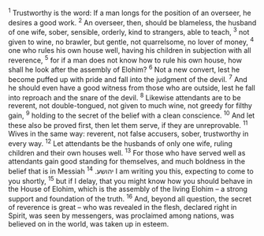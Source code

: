 <sup>1</sup> Trustworthy is the word: If a man longs for the position of an overseer, he desires a good work.
<sup>2</sup> An overseer, then, should be blameless, the husband of one wife, sober, sensible, orderly, kind to strangers, able to teach,
<sup>3</sup> not given to wine, no brawler, but gentle, not quarrelsome, no lover of money,
<sup>4</sup> one who rules his own house well, having his children in subjection with all reverence,
<sup>5</sup> for if a man does not know how to rule his own house, how shall he look after the assembly of Elohim?
<sup>6</sup> Not a new convert, lest he become puffed up with pride and fall into the judgment of the devil.
<sup>7</sup> And he should even have a good witness from those who are outside, lest he fall into reproach and the snare of the devil.
<sup>8</sup> Likewise attendants are to be reverent, not double-tongued, not given to much wine, not greedy for filthy gain,
<sup>9</sup> holding to the secret of the belief with a clean conscience.
<sup>10</sup> And let these also be proved first, then let them serve, if they are unreprovable.
<sup>11</sup> Wives in the same way: reverent, not false accusers, sober, trustworthy in every way.
<sup>12</sup> Let attendants be the husbands of only one wife, ruling children and their own houses well.
<sup>13</sup> For those who have served well as attendants gain good standing for themselves, and much boldness in the belief that is in Messiah יהושע.
<sup>14</sup> I am writing you this, expecting to come to you shortly,
<sup>15</sup> but if I delay, that you might know how you should behave in the House of Elohim, which is the assembly of the living Elohim – a strong support and foundation of the truth.
<sup>16</sup> And, beyond all question, the secret of reverence is great – who was revealed in the flesh, declared right in Spirit, was seen by messengers, was proclaimed among nations, was believed on in the world, was taken up in esteem.
